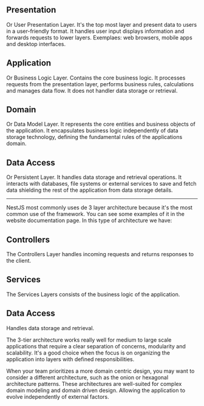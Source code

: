 ## Presentation
Or User Presentation Layer. It's the top most layer and present data to users in a user-friendly format. It handles user input displays information and forwards requests to lower layers.
Exemplaes: web browsers, mobile apps and desktop interfaces.

## Application
Or Business Logic Layer. Contains the core business logic. It processes requests from the presentation layer, performs business rules, calculations and manages data flow. It does not handler data storage or retrieval.

## Domain
Or Data Model Layer. It represents the core entities and business objects of the application. It encapsulates business logic independently of data storage technology, defining the fundamental rules of the applications domain.

## Data Access
Or Persistent Layer. It handles data storage and retrieval operations. It interacts with databases, file systems or external services to save and fetch data shielding the rest of the application from data storage details.

---

NestJS most commonly uses de 3 layer architecture because it's the most common use of the framework. You can see some examples of it in the website documentation page. In this type of architecture we have:

## Controllers
The Controllers Layer handles incoming requests and returns responses to the client.

## Services
The Services Layers consists of the business logic of the application.

## Data Access
Handles data storage and retrieval.

The 3-tier architecture works really well for medium to large scale applications that require a clear separation of concerns, modularity and scalability. It's a good choice when the focus is on organizing the application into layers with defined responsibilities.

When your team prioritizes a more domain centric design, you may want to consider a different architecture, such as the onion or hexagonal architecture patterns. These architectures are well-suited for complex domain modeling and domain driven design. Allowing the application to evolve independently of external factors.